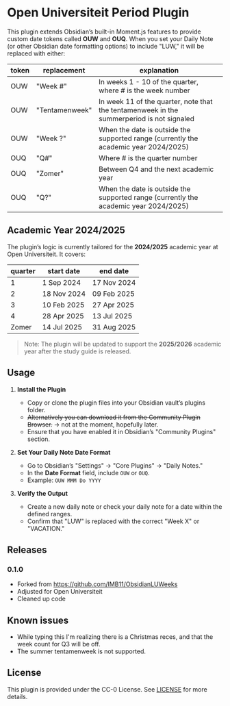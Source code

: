 # Open Universiteit Period Plugin

This plugin extends Obsidian’s built-in Moment.js features to provide custom date tokens called **OUW** and **OUQ**. When you set your Daily Note (or other Obsidian date formatting options) to include "LUW," it will be replaced with either:

|token | replacement | explanation |
|-|-|-|
|OUW | "Week #" | In weeks 1 - 10 of the quarter, where # is the week number |
|OUW | "Tentamenweek" | In week 11 of the quarter, note that the tentamenweek in the summerperiod is not signaled |
| OUW | "Week ?" | When the date is outside the supported range (currently the academic year 2024/2025) | 
| OUQ | "Q#" | Where # is the quarter number |
|OUQ | "Zomer" | Between Q4 and the next academic year | 
|OUQ | "Q?" | When the date is outside the supported range (currently the academic year 2024/2025)|

## Academic Year 2024/2025

The plugin’s logic is currently tailored for the **2024/2025** academic year at Open Universiteit. It covers:

| quarter | start date | end date |
|-|-|-|
|1 |  1 Sep 2024 | 17 Nov 2024 |
|2 | 18 Nov 2024 | 09 Feb 2025 |
|3 | 10 Feb 2025 | 27 Apr 2025 | 
| 4 | 28 Apr 2025 | 13 Jul 2025|
| Zomer | 14 Jul 2025 | 31 Aug 2025 |


> Note: The plugin will be updated to support the **2025/2026** academic year after the study guide is released.

## Usage

1. **Install the Plugin**  
   - Copy or clone the plugin files into your Obsidian vault’s plugins folder.  
   - ~~Alternatively you can download it from the Community Plugin Browser.~~ -> not at the moment, hopefully later.
   - Ensure that you have enabled it in Obsidian’s "Community Plugins" section.

2. **Set Your Daily Note Date Format**  
   - Go to Obsidian’s "Settings" → "Core Plugins" → "Daily Notes."  
   - In the **Date Format** field, include `OUW` or `OUQ`.  
   - Example: `OUW MMM Do YYYY`

3. **Verify the Output**  
   - Create a new daily note or check your daily note for a date within the defined ranges.  
   - Confirm that "LUW" is replaced with the correct "Week X" or "VACATION."

## Releases
### 0.1.0
- Forked from https://github.com/IMB11/ObsidianLUWeeks
- Adjusted for Open Universiteit
- Cleaned up code

## Known issues
- While typing this I'm realizing there is a Christmas reces, and that the week count for Q3 will be off.
- The summer tentamenweek is not supported.

## License

This plugin is provided under the CC-0 License. See [LICENSE](./LICENSE) for more details.

